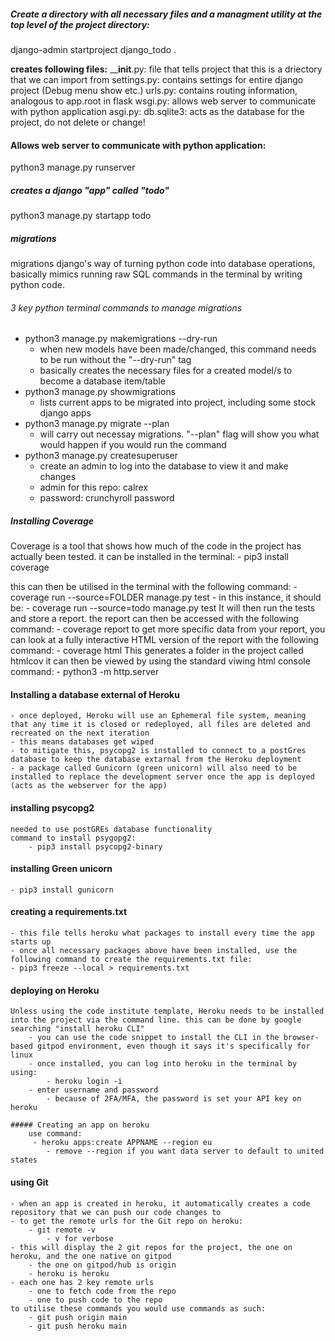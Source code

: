 ##### Create a directory with all necessary files and a managment utility at the top level of the project directory: 
django-admin startproject  django_todo .

**creates following files:**
 ____init__.py: file that tells project that this is a driectory that we can import from
 settings.py: contains settings for entire django project (Debug menu show etc.)
 urls.py: contains routing information, analogous to app.root in flask
 wsgi.py: allows web server to communicate with python application
 asgi.py:
 db.sqlite3: acts as the database for the project, do not delete or change!

#### Allows web server to communicate with python application:
python3 manage.py runserver

##### creates a django "app" called "todo"
python3 manage.py startapp todo

##### migrations
migrations django's way of turning python code into database operations, basically mimics running raw SQL commands in the terminal by writing python code.
###### 3 key python terminal commands to manage migrations
- python3 manage.py makemigrations --dry-run
    - when new models have been made/changed, this command needs to be run without the "--dry-run" tag
    - basically creates the necessary files for a created model/s to become a database item/table
- python3 manage.py showmigrations
    - lists current apps to be migrated into project, including some stock django apps
- python3 manage.py migrate --plan
    - will carry out necessay migrations. "--plan" flag will show you what would happen if you would run the command
- python3 manage.py createsuperuser
    - create an admin to log into the database to view it and make changes
    - admin for this repo: calrex
    - password: crunchyroll password

##### Installing Coverage
Coverage is a tool that shows how much of the code in the project has actually been tested.
it can be installed in the terminal:
    - pip3 install coverage

this can then be utilised in the terminal with the following command:
    - coverage run --source=FOLDER manage.py test
    - in this instance, it should be:
        - coverage run --source=todo manage.py test
It will then run the tests and store a report. the report can then be accessed with the following command:
    - coverage report
to get more specific data from your report, you can look at a fully interactive HTML version of the report
with the following command:
    - coverage html
This generates a folder in the project called htmlcov
it can then be viewed by using the standard viwing html console command:
    - python3 -m http.server

#### Installing a database external of Heroku
    - once deployed, Heroku will use an Ephemeral file system, meaning that any time it is closed or redeployed, all files are deleted and recreated on the next iteration
    - this means databases get wiped
    - to mitigate this, psycopg2 is installed to connect to a postGres database to keep the database extarnal from the Heroku deployment
    - a package called Gunicorn (green unicorn) will also need to be installed to replace the development server once the app is deployed (acts as the webserver for the app)

#### installing psycopg2
    needed to use postGREs database functionality
    command to install psygopg2:
        - pip3 install psycopg2-binary

#### installing Green unicorn
    - pip3 install gunicorn

#### creating a requirements.txt
    - this file tells heroku what packages to install every time the app starts up
    - once all necessary packages above have been installed, use the following command to create the requirements.txt file:
    - pip3 freeze --local > requirements.txt

#### deploying on Heroku
    Unless using the code institute template, Heroku needs to be installed into the project via the command line. this can be done by google searching "install heroku CLI" 
        - you can use the code snippet to install the CLI in the browser-based gitpod environment, even though it says it's specifically for linux
        - once installed, you can log into heroku in the terminal by using:
            - heroku login -i
        - enter username and password
            - because of 2FA/MFA, the password is set your API key on heroku
    
    ##### Creating an app on heroku
        use command:
         - heroku apps:create APPNAME --region eu
            - remove --region if you want data server to default to united states

#### using Git
    - when an app is created in heroku, it automatically creates a code repository that we can push our code changes to
    - to get the remote urls for the Git repo on heroku:
        - git remote -v
            - v for verbose
    - this will display the 2 git repos for the project, the one on heroku, and the one native on gitpod
        - the one on gitpod/hub is origin
        - heroku is heroku
    - each one has 2 key remote urls
        - one to fetch code from the repo
        - one to push code to the repo
    to utilise these commands you would use commands as such:
        - git push origin main
        - git push heroku main
    
    